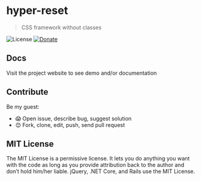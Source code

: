 # hyper-reset

> CSS framework without classes

![License][LicenseBadgeURL]
[![Donate][DonateBadgeURL]][DonateURL]

## Docs

Visit the project website to see demo and/or documentation

## Contribute

Be my guest:

- 😱 Open issue, describe bug, suggest solution
- 😊 Fork, clone, edit, push, send pull request

## MIT License

The MIT License is a permissive license. It lets you do anything you want with the code as long as you provide attribution back to the author and don’t hold him/her liable. jQuery, .NET Core, and Rails use the MIT License.

[LicenseBadgeURL]: https://img.shields.io/badge/License-MIT-blue.svg
[DonateBadgeURL]: https://img.shields.io/badge/Support_Active-Development-blue.svg
[DonateURL]: https://www.paypal.me/heyallan/10
